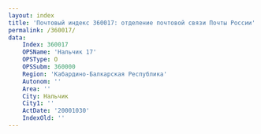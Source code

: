 ```yaml
---
layout: index
title: 'Почтовый индекс 360017: отделение почтовой связи Почты России'
permalink: /360017/
data:
    Index: 360017
    OPSName: 'Нальчик 17'
    OPSType: О
    OPSSubm: 360000
    Region: 'Кабардино-Балкарская Республика'
    Autonom: ''
    Area: ''
    City: Нальчик
    City1: ''
    ActDate: '20001030'
    IndexOld: ''
---
```

